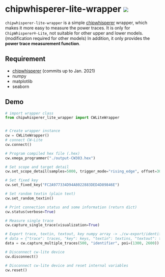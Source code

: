 # chipwhisperer-lite-wrapper <img src="https://img.shields.io/badge/Code%20line-0.4k-f39fff"></img>
`chipwhisperer-lite-wrapper` is a simple [chipwhisperer](https://github.com/newaetech/chipwhisperer) wrapper, 
which makes it more easy to measure the power traces.
It is only for `ChipWhisperer®-Lite`, not suitable for other upper and lower models.
(modification required for other models) 
In addition, it only provides the **power trace measurement function**.

## Requirement
* [chipwhisperer](https://github.com/newaetech/chipwhisperer) (commits up to Jan. 2021)
* numpy
* matplotlib
* seaborn

## Demo
```python
# import wrapper class
from chipwhisperer_lite_wrapper import CWLiteWrapper


# Create wrapper instance
cw = CWLiteWrapper()
# connect CW-Lite
cw.connect()

# Program compiled hex file (.hex)
cw.xmega_programmer("./output-CW303.hex")

# Set scope and target detail
cw.set_scope_detail(samples=5000, trigger_mode="rising_edge", offset=300, scale="clkgen_x4")

# Set fixed key
cw.set_fixed_key("FC2A977334D94A8022883DED4D89846E")

# Set random textin (plain text)
cw.set_random_textin()

# Print connection status and some information (return dict)
cw.status(verbose=True)

# Measure single trace
cw.capture_single_trace(visualization=True)

# Export trace, textin, textout, key numpy array -> ./cw-export/identifier-DATE-trace.npy, ...
# data = {"trace": traces, "key": keys, "textin": textins, "textout": textouts}
data = cw.capture_multiple_traces(500, "identifier", poi=(1300, 2600))

# Disconnect cw-lite device
cw.disconnect()

# Disconnect cw-lite device and reset internal variables
cw.reset()
```
